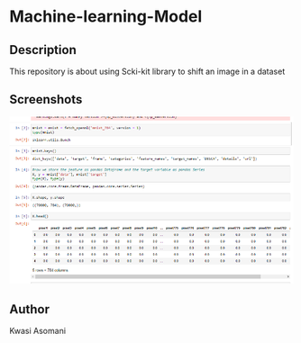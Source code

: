 # Machine-learning-Model
## Description
This repository is about using Scki-kit library to shift an image in a dataset

## Screenshots
![image description](./Pictures/001.png)
## Author
Kwasi Asomani